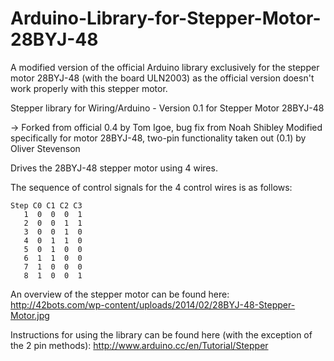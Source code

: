 # Arduino-Library-for-Stepper-Motor-28BYJ-48
A modified version of the official Arduino library exclusively for the stepper motor 28BYJ-48 (with the board ULN2003) as the official version doesn't work properly with this stepper motor.

Stepper library for Wiring/Arduino - Version 0.1 for Stepper Motor 28BYJ-48
  
  -> Forked from official 0.4 by Tom Igoe, bug fix from Noah Shibley
  Modified specifically for motor 28BYJ-48, two-pin functionality taken out (0.1) by Oliver Stevenson

  Drives the 28BYJ-48 stepper motor using 4 wires. 

  The sequence of control signals for the 4 control wires is as follows:

	Step C0 C1 C2 C3
  	   1  0  0  0  1
  	   2  0  0  1  1
  	   3  0  0  1  0
  	   4  0  1  1  0
  	   5  0  1  0  0
  	   6  1  1  0  0
  	   7  1  0  0  0
  	   8  1  0  0  1

  An overview of the stepper motor can be found here:
  http://42bots.com/wp-content/uploads/2014/02/28BYJ-48-Stepper-Motor.jpg
  
  Instructions for using the library can be found here (with the exception of the 2 pin methods):
  http://www.arduino.cc/en/Tutorial/Stepper
